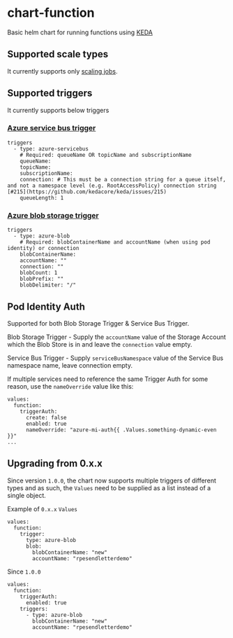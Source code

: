 # chart-function

Basic helm chart for running functions using [KEDA](https://keda.sh/)

## Supported scale types

It currently supports only [scaling jobs](https://keda.sh/docs/1.4/concepts/scaling-jobs/).

## Supported triggers

It currently supports below triggers
### [Azure service bus trigger](https://keda.sh/docs/1.4/scalers/azure-service-bus/)
```helmyaml
triggers
  - type: azure-servicebus 
    # Required: queueName OR topicName and subscriptionName
    queueName:
    topicName:
    subscriptionName:
    connection: # This must be a connection string for a queue itself, and not a namespace level (e.g. RootAccessPolicy) connection string [#215](https://github.com/kedacore/keda/issues/215)
    queueLength: 1
```
### [Azure blob storage trigger](https://keda.sh/docs/1.4/scalers/azure-storage-blob/)
```helmyaml
triggers
  - type: azure-blob
    # Required: blobContainerName and accountName (when using pod identity) or connection
    blobContainerName:
    accountName: ""
    connection: ""
    blobCount: 1
    blobPrefix: ""
    blobDelimiter: "/"
```

## Pod Identity Auth

Supported for both Blob Storage Trigger & Service Bus Trigger.

Blob Storage Trigger - Supply the `accountName` value of the Storage Account which the Blob Store is in and leave the `connection` value empty.

Service Bus Trigger - Supply `serviceBusNamespace` value of the Service Bus namespace name, leave connection empty.

If multiple services need to reference the same Trigger Auth for some reason, use the `nameOverride` value like this:
```helmyaml
values:
  function:
    triggerAuth:
      create: false
      enabled: true
      nameOverride: "azure-mi-auth{{ .Values.something-dynamic-even }}"
...
```

## Upgrading from 0.x.x
Since version `1.0.0`, the chart now supports multiple triggers of different types and as such, the `Values` need to be 
supplied as a list instead of a single object.

Example of `0.x.x` `Values`
```helmyaml
values:
  function:
    trigger:
      type: azure-blob
      blob:
        blobContainerName: "new"
        accountName: "rpesendletterdemo"
```

Since `1.0.0`
```helmyaml
values:
  function:
    triggerAuth:
      enabled: true
    triggers:
      - type: azure-blob
        blobContainerName: "new"
        accountName: "rpesendletterdemo"
```
